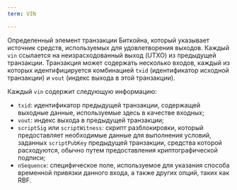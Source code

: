 ```yaml
---
term: VIN

---
```

Определенный элемент транзакции Биткойна, который указывает источник средств, используемых для удовлетворения выходов. Каждый `vin` ссылается на неизрасходованный выход (UTXO) из предыдущей транзакции. Транзакция может содержать несколько входов, каждый из которых идентифицируется комбинацией `txid` (идентификатор исходной транзакции) и `vout` (индекс выхода в этой транзакции).

Каждый `vin` содержит следующую информацию:


- `txid`: идентификатор предыдущей транзакции, содержащей выходные данные, используемые здесь в качестве входных;
- `vout`: индекс выхода в предыдущей транзакции;
- `scriptSig` или `scriptWitness`: скрипт разблокировки, который предоставляет необходимые данные для выполнения условий, заданных `scriptPubKey` предыдущей транзакции, средства которой расходуются, обычно путем предоставления криптографической подписи;
- `nSequence`: специфическое поле, используемое для указания способа временной привязки данного входа, а также других опций, таких как RBF.